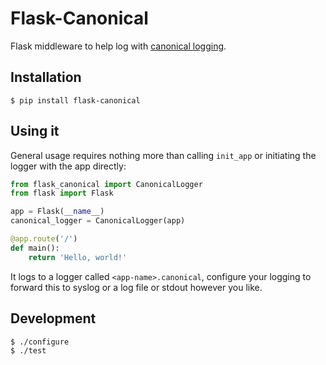 Flask-Canonical
===============

Flask middleware to help log with [canonical logging](https://brandur.org/canonical-log-lines).


Installation
------------

    $ pip install flask-canonical


Using it
--------

General usage requires nothing more than calling `init_app` or initiating the logger with the app directly:

```python
from flask_canonical import CanonicalLogger
from flask import Flask

app = Flask(__name__)
canonical_logger = CanonicalLogger(app)

@app.route('/')
def main():
    return 'Hello, world!'
```

It logs to a logger called `<app-name>.canonical`, configure your logging to forward this to syslog or a log file or stdout however you like.


Development
-----------

    $ ./configure
    $ ./test
